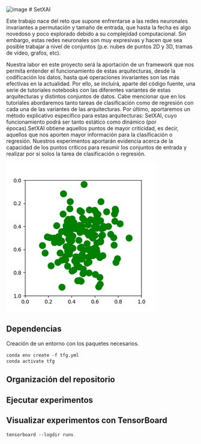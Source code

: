 <img width="600" alt="image" src="https://user-images.githubusercontent.com/60975511/170879500-dd060150-5ea2-47b2-aa17-d1fbf3cd4366.png">
# SetXAI

Este trabajo nace del reto que supone enfrentarse a las  redes neuronales invariantes a permutación y tamaño de entrada, que hasta la fecha es algo novedoso y poco explorado debido a su complejidad computacional. Sin embargo, estas redes neuronales son muy expresivas y hacen que sea posible trabajar a nivel de conjuntos (p.e. nubes de puntos 2D y 3D, tramas de vídeo, grafos, etc).

Nuestra labor en este proyecto será la aportación de un framework que nos permita entender el funcionamiento de estas arquitecturas, desde la codificación los datos, hasta qué operaciones invariantes son las más efectivas en la actualidad. Por ello, se incluirá, aparte del código fuente,  una serie de tutoriales notebooks con las diferentes variantes de estas arquitecturas y distintos conjuntos de datos. Cabe mencionar que en los tutoriales abordaremos tanto tareas de clasificación como de regresión con cada una de las variantes de las arquitecturas. Por último, aportaremos un método explicativo especifico para estas arquitecturas: SetXAI, cuyo funcionamiento podrá ser tanto estático como dinámico (por épocas).SetXAI obtiene aquellos puntos de mayor criticidad, es decir, aquellos que nos aporten mayor información para la clasificación o regresión. Nuestros experimentos aportarán evidencia acerca de la capacidad de los puntos críticos para resumir los conjuntos de entrada y realizar por sí solos la tarea de clasificación o regresión.

    
![Overview of set optimisation on the example of CLEVR bounding box prediction](animation_deep_set.gif)

## Dependencias

Creación de un entorno con los paquetes necesarios.
```
conda env create -f tfg.yml
conda activate tfg
```
## Organización del repositorio


## Ejecutar experimentos

## Visualizar experimentos con TensorBoard
```
tensorboard --logdir runs
```
